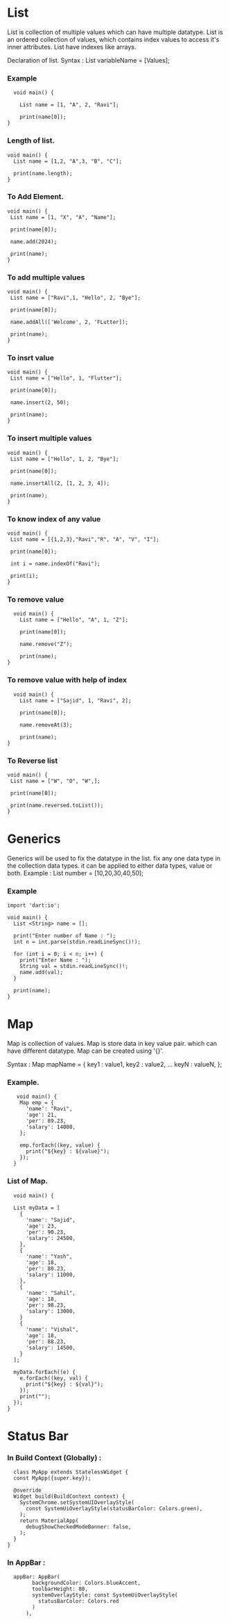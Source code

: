 # List

List is collection of multiple values which can have multiple datatype.
List is an ordered collection of values, which contains index values to access it's inner attributes.
List have indexes like arrays.

Declaration of list.
 Syntax :  List variableName = [Values];

### Example
```
  void main() {
  
    List name = [1, "A", 2, "Ravi"];

    print(name[0]);
}
```


### Length of list.
  ```
  void main() {
    List name = [1,2, "A",3, "B", "C"];
  
    print(name.length);
}
```
### To Add Element.
   ```
  void main() {
    List name = [1, "X", "A", "Name"];
  
    print(name[0]);
  
    name.add(2024);
  
    print(name);
}
```
### To add multiple values
   ```
void main() {
    List name = ["Ravi",1, "Hello", 2, "Bye"];
  
    print(name[0]);
  
    name.addAll(['Welcome', 2, 'FLutter]);
  
    print(name);
}
```

### To insrt value
   ```
void main() {
    List name = ["Hello", 1, "Flutter"];

    print(name[0]);

    name.insert(2, 50);

    print(name);
}
```
### To insert multiple values
   ```
void main() {
    List name = ["Hello", 1, 2, "Bye"];
  
    print(name[0]);
  
    name.insertAll(2, [1, 2, 3, 4]);
  
    print(name);
}
```
### To know index of any value
   ```
void main() {
    List name = [{1,2,3},"Ravi","R", "A", "V", "I"];
  
    print(name[0]);
  
    int i = name.indexOf("Ravi");
  
    print(i);
}
```
### To remove value
```
  void main() {
    List name = ["Hello", "A", 1, "Z"];
  
    print(name[0]);
  
    name.remove("Z");
  
    print(name);
}
```

### To remove value with help of index
```
  void main() {
    List name = ["Sajid", 1, "Ravi", 2];
  
    print(name[0]);
  
    name.removeAt(3);
  
    print(name);
}

```
### To Reverse list
   ``` 
void main() {
    List name = ["W", "O", "W",];
  
    print(name[0]);
  
    print(name.reversed.toList());
}
```

# Generics

Generics will be used to fix the datatype in the list.
fix any one data type in the collection data types.
it can be applied to either data types, value or both.
Example : List number = [10,20,30,40,50];

### Example
  ```
import 'dart:io';

  void main() {
    List <String> name = [];

    print("Enter number of Name : ");
    int n = int.parse(stdin.readLineSync()!);

    for (int i = 0; i < n; i++) {
      print("Enter Name : ");
      String val = stdin.readLineSync()!;
      name.add(val);
    }

    print(name);
  }
```

# Map

Map is collection of values. Map is store data in key value pair. which can have different datatype.
Map can be created using '{}'.

Syntax :
  Map mapName = {
  key1 : value1, 
  key2 : value2, 
  ... 
  keyN : valueN, 
  };
### Example.
```
   void main() {
    Map emp = {
      'name': "Ravi",
      'age': 21,
      'per': 89.23,
      'salary': 14000,
    };
    
    emp.forEach((key, value) {
      print("${key} : ${value}");
    });
  }
```
### List of Map.
```
  void main() {
 
  List myData = [
    {
      'name': "Sajid",
      'age': 23,
      'per': 90.23,
      'salary': 24500,
    },
    {
      'name': "Yash",
      'age': 18,
      'per': 80.23,
      'salary': 11000,
    },
    {
      'name': "Sahil",
      'age': 18,
      'per': 98.23,
      'salary': 13000,
    }
    {
      'name': "Vishal",
      'age': 18,
      'per': 88.23,
      'salary': 14500,
    }
  ];

  myData.forEach((e) {
    e.forEach((key, val) {
      print("${key} : ${val}");
    });
    print("");
  });
}
```


# Status Bar

### In Build Context (Globally) :

```
  class MyApp extends StatelessWidget {
  const MyApp({super.key});

  @override
  Widget build(BuildContext context) {
    SystemChrome.setSystemUIOverlayStyle(
      const SystemUiOverlayStyle(statusBarColor: Colors.green),
    );
    return MaterialApp(
      debugShowCheckedModeBanner: false,
    );
  }
}
```


 ### In AppBar :

```
  appBar: AppBar(
        backgroundColor: Colors.blueAccent,
        toolbarHeight: 80,
        systemOverlayStyle: const SystemUiOverlayStyle(
          statusBarColor: Colors.red
        )
      ),
```
